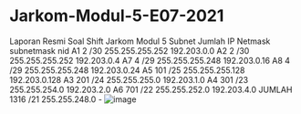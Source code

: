 # Jarkom-Modul-5-E07-2021
Laporan Resmi Soal Shift Jarkom Modul 5
Subnet	Jumlah IP	Netmask	subnetmask	nid
A1	2	/30	255.255.255.252	192.203.0.0
A2	2	/30	255.255.255.252	192.203.0.4
A7	4	/29	255.255.255.248	192.203.0.16
A8	4	/29	255.255.255.248	192.203.0.24
A5	101	/25	255.255.255.128	192.203.0.128
A3	201	/24	255.255.255.0	192.203.1.0
A4	301	/23	255.255.254.0	192.203.2.0
A6	701	/22	255.255.252.0	192.203.4.0
JUMLAH	1316	/21	255.255.248.0	-
![image](https://user-images.githubusercontent.com/81168295/145671676-c910a7b9-99b9-4a89-8782-accd877394a4.png)

